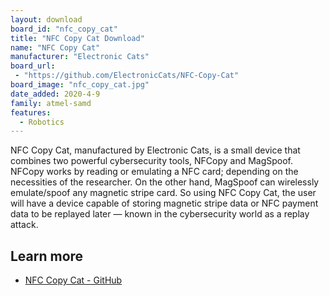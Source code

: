 ```yaml
---
layout: download
board_id: "nfc_copy_cat"
title: "NFC Copy Cat Download"
name: "NFC Copy Cat"
manufacturer: "Electronic Cats"
board_url:
 - "https://github.com/ElectronicCats/NFC-Copy-Cat"
board_image: "nfc_copy_cat.jpg"
date_added: 2020-4-9
family: atmel-samd
features:
  - Robotics
---
```


NFC Copy Cat, manufactured by Electronic Cats, is a small device that combines two powerful cybersecurity tools, NFCopy and MagSpoof. NFCopy works by reading or emulating a NFC card; depending on the necessities of the researcher. On the other hand, MagSpoof can wirelessly emulate/spoof any magnetic stripe card. So using NFC Copy Cat, the user will have a device capable of storing magnetic stripe data or NFC payment data to be replayed later — known in the cybersecurity world as a replay attack.

## Learn more
* [NFC Copy Cat - GitHub](https://github.com/ElectronicCats/NFC-Copy-Cat)
